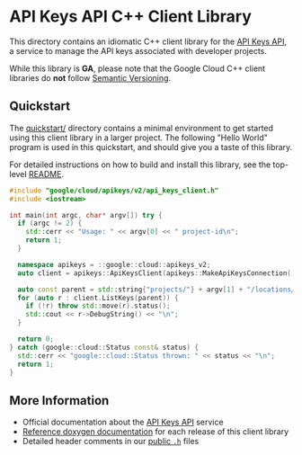 # API Keys API C++ Client Library

This directory contains an idiomatic C++ client library for the
[API Keys API][cloud-service-docs], a service to manage the API keys associated
with developer projects.

While this library is **GA**, please note that the Google Cloud C++ client libraries do **not** follow
[Semantic Versioning](https://semver.org/).

## Quickstart

The [quickstart/](quickstart/README.md) directory contains a minimal environment
to get started using this client library in a larger project. The following
"Hello World" program is used in this quickstart, and should give you a taste of
this library.

For detailed instructions on how to build and install this library, see the
top-level [README](/README.md#building-and-installing).

<!-- inject-quickstart-start -->

```cc
#include "google/cloud/apikeys/v2/api_keys_client.h"
#include <iostream>

int main(int argc, char* argv[]) try {
  if (argc != 2) {
    std::cerr << "Usage: " << argv[0] << " project-id\n";
    return 1;
  }

  namespace apikeys = ::google::cloud::apikeys_v2;
  auto client = apikeys::ApiKeysClient(apikeys::MakeApiKeysConnection());

  auto const parent = std::string{"projects/"} + argv[1] + "/locations/global";
  for (auto r : client.ListKeys(parent)) {
    if (!r) throw std::move(r).status();
    std::cout << r->DebugString() << "\n";
  }

  return 0;
} catch (google::cloud::Status const& status) {
  std::cerr << "google::cloud::Status thrown: " << status << "\n";
  return 1;
}
```

<!-- inject-quickstart-end -->

## More Information

- Official documentation about the [API Keys API][cloud-service-docs] service
- [Reference doxygen documentation][doxygen-link] for each release of this
  client library
- Detailed header comments in our [public `.h`][source-link] files

[cloud-service-docs]: https://cloud.google.com/api-keys
[doxygen-link]: https://cloud.google.com/cpp/docs/reference/apikeys/latest/
[source-link]: https://github.com/googleapis/google-cloud-cpp/tree/main/google/cloud/apikeys
